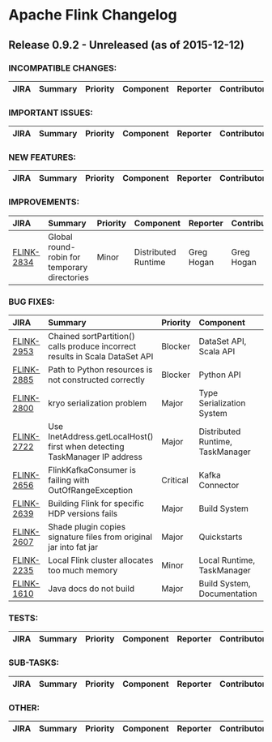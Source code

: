 
<!---
# Licensed to the Apache Software Foundation (ASF) under one
# or more contributor license agreements.  See the NOTICE file
# distributed with this work for additional information
# regarding copyright ownership.  The ASF licenses this file
# to you under the Apache License, Version 2.0 (the
# "License"); you may not use this file except in compliance
# with the License.  You may obtain a copy of the License at
#
#     http://www.apache.org/licenses/LICENSE-2.0
#
# Unless required by applicable law or agreed to in writing, software
# distributed under the License is distributed on an "AS IS" BASIS,
# WITHOUT WARRANTIES OR CONDITIONS OF ANY KIND, either express or implied.
# See the License for the specific language governing permissions and
# limitations under the License.
-->
# Apache Flink Changelog

## Release 0.9.2 - Unreleased (as of 2015-12-12)

### INCOMPATIBLE CHANGES:

| JIRA | Summary | Priority | Component | Reporter | Contributor |
|:---- |:---- | :--- |:---- |:---- |:---- |


### IMPORTANT ISSUES:

| JIRA | Summary | Priority | Component | Reporter | Contributor |
|:---- |:---- | :--- |:---- |:---- |:---- |


### NEW FEATURES:

| JIRA | Summary | Priority | Component | Reporter | Contributor |
|:---- |:---- | :--- |:---- |:---- |:---- |


### IMPROVEMENTS:

| JIRA | Summary | Priority | Component | Reporter | Contributor |
|:---- |:---- | :--- |:---- |:---- |:---- |
| [FLINK-2834](https://issues.apache.org/jira/browse/FLINK-2834) | Global round-robin for temporary directories |  Minor | Distributed Runtime | Greg Hogan | Greg Hogan |


### BUG FIXES:

| JIRA | Summary | Priority | Component | Reporter | Contributor |
|:---- |:---- | :--- |:---- |:---- |:---- |
| [FLINK-2953](https://issues.apache.org/jira/browse/FLINK-2953) | Chained sortPartition() calls produce incorrect results in Scala DataSet API |  Blocker | DataSet API, Scala API | Fabian Hueske | Fabian Hueske |
| [FLINK-2885](https://issues.apache.org/jira/browse/FLINK-2885) | Path to Python resources is not constructed correctly |  Blocker | Python API | Maximilian Michels | Maximilian Michels |
| [FLINK-2800](https://issues.apache.org/jira/browse/FLINK-2800) | kryo serialization problem |  Major | Type Serialization System | Stefano Bortoli | Till Rohrmann |
| [FLINK-2722](https://issues.apache.org/jira/browse/FLINK-2722) | Use InetAddress.getLocalHost() first when detecting TaskManager IP address |  Major | Distributed Runtime, TaskManager | Robert Metzger | Robert Metzger |
| [FLINK-2656](https://issues.apache.org/jira/browse/FLINK-2656) | FlinkKafkaConsumer is failing with OutOfRangeException |  Critical | Kafka Connector | Robert Metzger | Robert Metzger |
| [FLINK-2639](https://issues.apache.org/jira/browse/FLINK-2639) | Building Flink for specific HDP versions fails |  Major | Build System | Robert Metzger | Robert Metzger |
| [FLINK-2607](https://issues.apache.org/jira/browse/FLINK-2607) | Shade plugin copies signature files from original jar into fat jar |  Major | Quickstarts | Maximilian Michels | Maximilian Michels |
| [FLINK-2235](https://issues.apache.org/jira/browse/FLINK-2235) | Local Flink cluster allocates too much memory |  Minor | Local Runtime, TaskManager | Maximilian Michels | Maximilian Michels |
| [FLINK-1610](https://issues.apache.org/jira/browse/FLINK-1610) | Java docs do not build |  Major | Build System, Documentation | Maximilian Michels | Maximilian Michels |


### TESTS:

| JIRA | Summary | Priority | Component | Reporter | Contributor |
|:---- |:---- | :--- |:---- |:---- |:---- |


### SUB-TASKS:

| JIRA | Summary | Priority | Component | Reporter | Contributor |
|:---- |:---- | :--- |:---- |:---- |:---- |


### OTHER:

| JIRA | Summary | Priority | Component | Reporter | Contributor |
|:---- |:---- | :--- |:---- |:---- |:---- |


